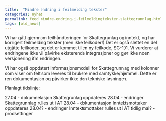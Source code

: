 ```yaml
---
title:  "Mindre endring i feilmelding tekster"
categories: nyhet
permalink: feed_mindre-endring-i-feilmeldingtekster-skattegrunnlag.html
tags: [old_news]
---
```


Vi har gått gjernnom feilhåndteringen for Skattegrunlag og inntekt, og har korrigert feilmelding tekster (men ikke feilkoder!)
Det er også slettet en del utgåtte feilkoder, og det er kommet til en ny feilkode, SG-101.
Vi vurderer at endringene ikke vil påvirke ekisterende integrasjoner og gjør ikke noen versjonering ifm endringen.

Vi har også oppdatert informasjonsmodell for Skattegrunnlag med kolonner som viser om felt som leveres til brukere med samtykke/hjemmel. Dette er ren dokumentasjon og påvirker ikke den tekniske løsningen.

Planlagt tidslinje:

27.04 - dokumnetasjon Skattegrunlag oppdateres
28.04 - endringer Skattegrunnlag rulles ut i AT
28.04 - dokumentasjon Inntektsmottaker oppdateres
28.04? - endringer Inntektsmottaker rulles ut i AT
tidlig mai? - prodsettinger